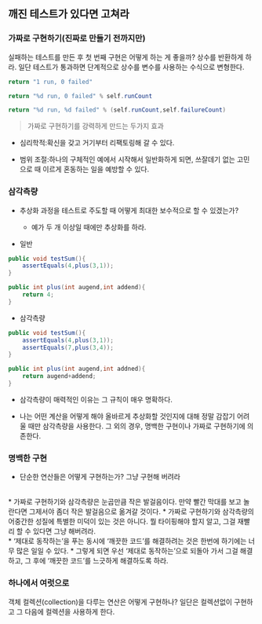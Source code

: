 ## 깨진 테스트가 있다면 고쳐라

### 가짜로 구현하기(진짜로 만들기 전까지만)

실패하는 테스트를 만든 후 첫 번째 구현은 어떻게 하는 게 좋을까? 상수를 반환하게 하라. 일단 테스트가 통과하면 단계적으로 상수를 변수를 사용하는 수식으로 변형한다.  
```java
return "1 run, 0 failed"
```

```java
return "%d run, 0 failed" % self.runCount
```

```java
return "%d run, %d failed" % (self.runCount,self.failureCount)
```

>가짜로 구현하기를 강력하게 만드는 두가지 효과

- 심리학적:확신을 갖고 거기부터 리팩토링해 갈 수 있다.

- 범위 조절:하나의 구체적인 예에서 시작해서 일반화하게 되면, 쓰잘데기 없는 고민으로 때 이르게 혼동하는 일을 예방할 수 있다.

### 삼각측량

* 추상화 과정을 테스트로 주도할 때 어떻게 최대한 보수적으로 할 수 있겠는가? 
	*  예가 두 개 이상일 때에만 추상화를 하라.

* 일반
```java
public void testSum(){
	assertEquals(4,plus(3,1));
}

public int plus(int augend,int addend){
	return 4;
}
```


* 삼각측량
```java
public void testSum(){
	assertEquals(4,plus(3,1));
	assertEquals(7,plus(3,4));
}

public int plus(int augend,int addned){
	return augend+addend;
}
```


* 삼각측량이 매력적인 이유는 그 규칙이 매우 명확하다.

* 나는 어떤 계산을 어떻게 해야 올바르게 추상화할 것인지에 대해 정말 감잡기 어려울 때만 삼각측량을 사용한다. 그 외의 경우, 명백한 구현이나 가짜로 구현하기에 의존한다.

  

### 명백한 구현

* 단순한 연산들은 어떻게 구현하는가? 그냥 구현해 버려라
<br>
* 가짜로 구현하기와 삼각측량은 눈곱만큼 작은 발걸음이다. 만약 빨간 막대를 보고 놀란다면 그제서야 좀더 작은 발걸음으로 옮겨갈 것이다. 
* 가짜로 구현하기와 삼각측량의 어중간한 성질에 특별한 미덕이 있는 것은 아니다. 뭘 타이핑해야 할지 알고, 그걸 재빨리 할 수 있다면 그냥 해버려라.
<br>
* ‘제대로 동작하는’을 푸는 동시에 ‘깨끗한 코드’를 해결하려는 것은 한번에 하기에는 너무 많은 일일 수 있다. 
* 그렇게 되면 우선 ‘제대로 동작하는’으로 되돌아 가서 그걸 해결하고, 그 후에 ‘깨끗한 코드’를 느긋하게 해결하도록 하라.

  
### 하나에서 여럿으로

객체 컬렉션(collection)을 다루는 연산은 어떻게 구현하나? 일단은 컬렉션없이 구현하고 그 다음에 컬렉션을 사용하게 한다.  
  